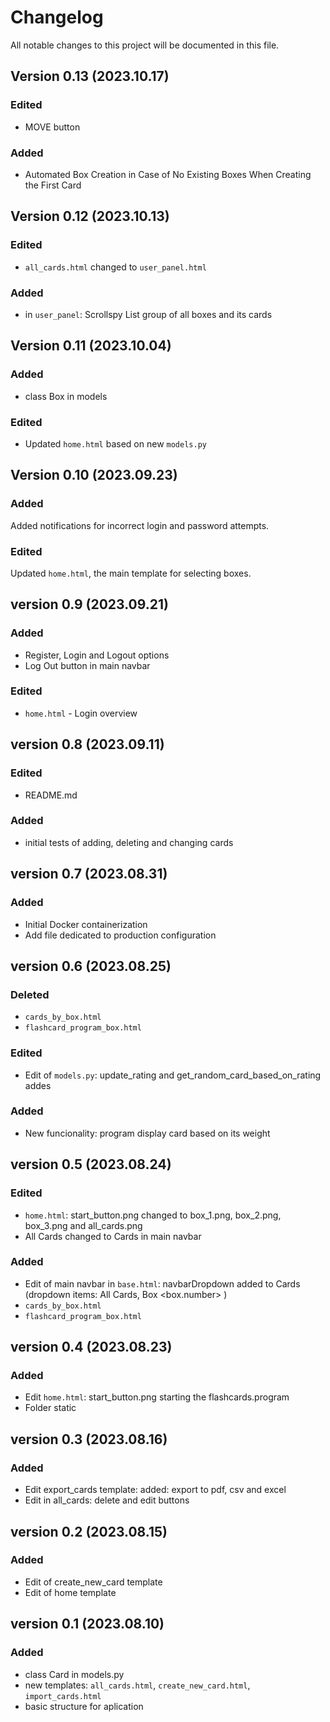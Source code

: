 # Changelog

All notable changes to this project will be documented in this file.


## Version 0.13 (2023.10.17)
### Edited
- MOVE button
### Added
- Automated Box Creation in Case of No Existing Boxes When Creating the First Card

## Version 0.12 (2023.10.13)
### Edited
- `all_cards.html` changed to `user_panel.html`
### Added
- in `user_panel`: Scrollspy List group of all boxes and its cards

## Version 0.11 (2023.10.04)
### Added
- class Box in models
### Edited
- Updated `home.html` based on new `models.py`

## Version 0.10 (2023.09.23)
### Added

Added notifications for incorrect login and password attempts.
### Edited
Updated `home.html`, the main template for selecting boxes.

## version 0.9 (2023.09.21)
### Added
- Register, Login and Logout options
- Log Out button in main navbar
### Edited
- `home.html` - Login overview

## version 0.8 (2023.09.11)
### Edited
- README.md
### Added
- initial tests of adding, deleting and changing cards

## version 0.7 (2023.08.31)
### Added
- Initial Docker containerization
- Add file dedicated to production configuration

## version 0.6 (2023.08.25)
### Deleted
- `cards_by_box.html`
- `flashcard_program_box.html`
### Edited
- Edit of `models.py`: update_rating and get_random_card_based_on_rating addes
### Added
- New funcionality: program display card based on its weight


## version 0.5 (2023.08.24)
### Edited
- `home.html`: start_button.png changed to box_1.png, box_2.png, box_3.png and all_cards.png
- All Cards changed to Cards in main navbar
### Added 
- Edit of main navbar in `base.html`: navbarDropdown added to Cards (dropdown items: All Cards, Box <box.number> )
- `cards_by_box.html` 
- `flashcard_program_box.html`


## version 0.4 (2023.08.23)
### Added 
- Edit `home.html`: start_button.png starting the flashcards.program
- Folder static


## version 0.3 (2023.08.16)
### Added 
- Edit export_cards template: added: export to pdf, csv and excel
- Edit in all_cards: delete and edit buttons


## version 0.2 (2023.08.15)
### Added 
- Edit of create_new_card template 
- Edit of home template 


## version 0.1 (2023.08.10)
### Added
- class Card in models.py
- new templates: `all_cards.html`, `create_new_card.html`, `import_cards.html`
- basic structure for aplication



